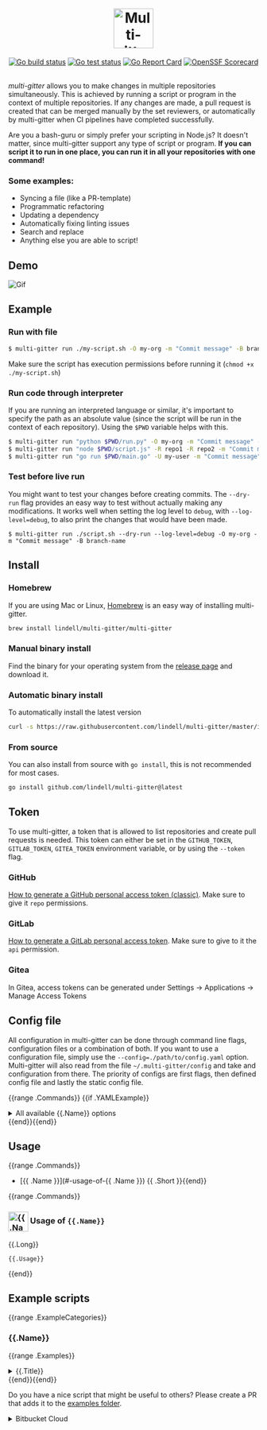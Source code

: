 <h1 align="center">
  <picture>
    <source media="(prefers-color-scheme: dark)" srcset="docs/img/logo-dark-mode.svg" />
    <img alt="Multi-gitter logo" src="docs/img/logo.svg" height="80" height="80" />
  </picture>
</h1>

<div align="center">
  <a href="https://github.com/lindell/multi-gitter/actions?query=branch%3Amaster+workflow%3ABuilding"><img alt="Go build status" src="https://github.com/lindell/multi-gitter/workflows/Building/badge.svg?branch=master" /></a>
  <a href="https://github.com/lindell/multi-gitter/actions?query=branch%3Amaster+workflow%3ATesting"><img alt="Go test status" src="https://github.com/lindell/multi-gitter/workflows/Testing/badge.svg?branch=master" /></a>
  <a href="https://goreportcard.com/report/github.com/lindell/multi-gitter"><img alt="Go Report Card" src="https://goreportcard.com/badge/github.com/lindell/multi-gitter" /></a>
  <a href="https://securityscorecards.dev/viewer/?uri=github.com/lindell/multi-gitter"><img alt="OpenSSF Scorecard" src="https://api.securityscorecards.dev/projects/github.com/lindell/multi-gitter/badge" /></a>
</div>
<br>

*multi-gitter* allows you to make changes in multiple repositories simultaneously. This is achieved by running a script or program in the context of multiple repositories. If any changes are made, a pull request is created that can be merged manually by the set reviewers, or automatically by multi-gitter when CI pipelines have completed successfully.

Are you a bash-guru or simply prefer your scripting in Node.js? It doesn't matter, since multi-gitter support any type of script or program. **If you can script it to run in one place, you can run it in all your repositories with one command!**

### Some examples:
* Syncing a file (like a PR-template)
* Programmatic refactoring
* Updating a dependency
* Automatically fixing linting issues
* Search and replace
* Anything else you are able to script!

## Demo

![Gif](docs/img/demo.gif)

## Example

### Run with file
```bash
$ multi-gitter run ./my-script.sh -O my-org -m "Commit message" -B branch-name
```

Make sure the script has execution permissions before running it (`chmod +x ./my-script.sh`)

### Run code through interpreter
If you are running an interpreted language or similar, it's important to specify the path as an absolute value (since the script will be run in the context of each repository). Using the `$PWD` variable helps with this.
```bash
$ multi-gitter run "python $PWD/run.py" -O my-org -m "Commit message" -B branch-name
$ multi-gitter run "node $PWD/script.js" -R repo1 -R repo2 -m "Commit message" -B branch-name
$ multi-gitter run "go run $PWD/main.go" -U my-user -m "Commit message" -B branch-name
```

### Test before live run
You might want to test your changes before creating commits. The `--dry-run` flag provides an easy way to test without actually making any modifications. It works well when setting the log level to `debug`, with `--log-level=debug`, to also print the changes that would have been made.
```
$ multi-gitter run ./script.sh --dry-run --log-level=debug -O my-org -m "Commit message" -B branch-name
```

## Install

### Homebrew
If you are using Mac or Linux, [Homebrew](https://brew.sh/) is an easy way of installing multi-gitter.
```bash
brew install lindell/multi-gitter/multi-gitter
```

### Manual binary install
Find the binary for your operating system from the [release page](https://github.com/lindell/multi-gitter/releases) and download it.

### Automatic binary install
To automatically install the latest version
```bash
curl -s https://raw.githubusercontent.com/lindell/multi-gitter/master/install.sh | sh
```

### From source
You can also install from source with `go install`, this is not recommended for most cases.
```bash
go install github.com/lindell/multi-gitter@latest
```

## Token

To use multi-gitter, a token that is allowed to list repositories and create pull requests is needed. This token can either be set in the `GITHUB_TOKEN`, `GITLAB_TOKEN`, `GITEA_TOKEN` environment variable, or by using the `--token` flag.

### GitHub

[How to generate a GitHub personal access token (classic)](https://docs.github.com/en/authentication/keeping-your-account-and-data-secure/managing-your-personal-access-tokens#creating-a-personal-access-token-classic). Make sure to give it `repo` permissions.

### GitLab

[How to generate a GitLab personal access token](https://docs.gitlab.com/ee/user/profile/personal_access_tokens.html). Make sure to give to it the `api` permission.

### Gitea

In Gitea, access tokens can be generated under Settings -> Applications -> Manage Access Tokens

## Config file

All configuration in multi-gitter can be done through command line flags, configuration files or a combination of both. If you want to use a configuration file, simply use the `--config=./path/to/config.yaml` option. Multi-gitter will also read from the file `~/.multi-gitter/config` and take and configuration from there. The priority of configs are first flags, then defined config file and lastly the static config file.

{{range .Commands}}
{{if .YAMLExample}}
<details>
  <summary>All available {{.Name}} options</summary>

```yaml
{{ .YAMLExample }}
```
</details>
{{end}}{{end}}

## Usage
{{range .Commands}}
* [{{ .Name }}](#-usage-of-{{ .Name }}) {{ .Short }}{{end}}

{{range .Commands}}
### <img alt="{{.Name}}" src="{{.ImageIcon}}" height="40" valign="middle" /> Usage of `{{.Name}}`
{{.Long}}
```
{{.Usage}}
```

{{end}}

## Example scripts
{{range .ExampleCategories}}
### {{.Name}}
{{range .Examples}}
<details>
  <summary>{{.Title}}</summary>

```{{.Type}}
{{.Body}}
```
</details>
{{end}}{{end}}

Do you have a nice script that might be useful to others? Please create a PR that adds it to the [examples folder](/examples).


<details>

<summary> Bitbucket Cloud </summary>

_note: bitbucket cloud support is currently in Beta_

In order to use bitbucket cloud you will need to create and use an [App Password](https://support.atlassian.com/bitbucket-cloud/docs/app-passwords/). The app password you create needs sufficient permissions so ensure you grant it Read and Write access to projects, repositories and pull requests and at least Read access to your account and workspace membership.

You will need to configure the bitbucket workspace using the `org` option for multi-gitter for the repositories you want to make changes to e.g. `multi-gitter run examples/go/upgrade-go-version.sh -u your_username --org "your_workspace"`

### Example
Here is an example of using the command line options to run a script from the `examples/` directory and make pull-requests for a few repositories in a specified workspace.
```shell
export BITBUCKET_CLOUD_APP_PASSWORD="your_app_password"
multi-gitter run examples/go/upgrade-go-version.sh -u your_username --org "your_workspace" --repo "your_first_repository,your_second_repository" --platform bitbucket_cloud -m "your_commit_message" -B your_branch_name
```

### Bitbucket Cloud Limitations
Currently, we add the repositories default reviewers as a reviewer for any pull-request you create. If you want to specify specific reviewers, you will need to add them using their `UUID` instead of their username since bitbucket does not allow us to look up a `UUID` using their username. [This article has more information about where you can get a users UUID.](https://community.atlassian.com/t5/Bitbucket-articles/Retrieve-the-Atlassian-Account-ID-AAID-in-bitbucket-org/ba-p/2471787)

We don't support specifying specific projects for bitbucket cloud yet, you should still be able to make changes to the repositories you want but certain functionality, like forking, does not work as well until we implement that feature.
Using `fork: true` is currently experimental within multi-gitter for Bitbucket Cloud, and will be addressed in future updates.
Here are the known limitations:
- The forked repository will appear in the user-provided workspace/orgName, with the given repo name, but will appear in a random project within that workspace.
- Using `git-type: cmd` is required for Bitbucket Cloud forking for now until better support is added, as `git-type: go` causes inconsistent behavior(intermittent unauthorized errors).

We also only support modifying a single workspace, any additional workspaces passed into the multi-gitter `org` option will be ignored after the first value.

We also have noticed the performance is slower with larger workspaces and we expect to resolve this when we add support for projects to make filtering repositories by project faster.

</details>